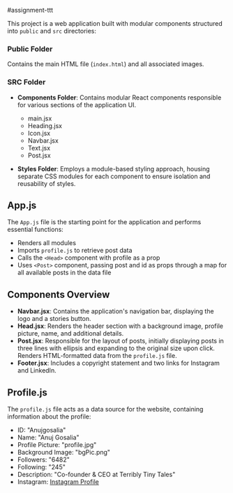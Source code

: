 #assignment-ttt

This project is a web application built with modular components structured into `public` and `src` directories:

### Public Folder

Contains the main HTML file (`index.html`) and all associated images.

### SRC Folder

- **Components Folder**: Contains modular React components responsible for various sections of the application UI.
  - main.jsx
  - Heading.jsx
  - Icon.jsx
  - Navbar.jsx
  - Text.jsx
  - Post.jsx

- **Styles Folder**: Employs a module-based styling approach, housing separate CSS modules for each component to ensure isolation and reusability of styles.

## App.js

The `App.js` file is the starting point for the application and performs essential functions:

- Renders all modules
- Imports `profile.js` to retrieve post data
- Calls the `<Head>` component with profile as a prop
- Uses `<Post>` component, passing post and id as props through a map for all available posts in the data file

## Components Overview

- **Navbar.jsx**: Contains the application's navigation bar, displaying the logo and a stories button.
- **Head.jsx**: Renders the header section with a background image, profile picture, name, and additional details.
- **Post.jsx**: Responsible for the layout of posts, initially displaying posts in three lines with ellipsis and expanding to the original size upon click. Renders HTML-formatted data from the `profile.js` file.
- **Footer.jsx**: Includes a copyright statement and two links for Instagram and LinkedIn.

## Profile.js

The `profile.js` file acts as a data source for the website, containing information about the profile:

- ID: "Anujgosalia"
- Name: "Anuj Gosalia"
- Profile Picture: "profile.jpg"
- Background Image: "bgPic.png"
- Followers: "6482"
- Following: "245"
- Description: "Co-founder & CEO at Terribly Tiny Tales"
- Instagram: [Instagram Profile](https://www.instagram.com/anujgosalia)



